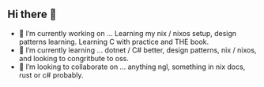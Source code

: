 ## Hi there 👋
- 🔭 I’m currently working on ... Learning my nix / nixos setup, design patterns learning. Learning C with practice and THE book.
- 🌱 I’m currently learning ... dotnet / C# better, design patterns, nix / nixos, and looking to congritbute to oss.
- 👯 I’m looking to collaborate on ... anything ngl, something in nix docs, rust or c# probably.

